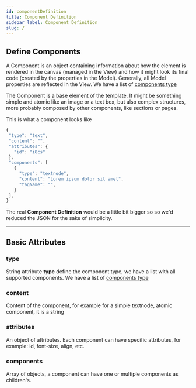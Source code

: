 ```yaml
---
id: componentDefinition
title: Component Definition
sidebar_label: Component Definition
slug: /
---
```

## Define Components
A Component is an object containing information about how the element is rendered in the canvas (managed in the View) and how it might look its final code (created by the properties in the Model). Generally, all Model properties are reflected in the View. 
We have a list of [components type](componentsType#components-type) 

The Component is a base element of the template. It might be something simple and atomic like an image or a text box, but also complex structures, more probably composed by other components, like sections or pages.

This is what a component looks like

```js
{
 "type": "text",
 "content": "",
 "attributes": {
   "id": "i8cs"
 },
 "components": [
   {
     "type": "textnode",
     "content": "Lorem ipsum dolor sit amet",
     "tagName": "",
   }
 ],
}
```
The real **Component Definition** would be a little bit bigger so so we'd reduced the JSON for the sake of simplicity.

---

## Basic Attributes



### type
String attribute **type** define the component type, we have a list with all supported components. We have a list of [components type](componentsType#components-type) 

### content
Content of the component, for example for a simple textnode, atomic component, it is a string 
### attributes
An object of attributes. Each component can have specific attributes, for example: id, font-size, align, etc.

### components
Array of objects, a component can have one or multiple components as children's. 

